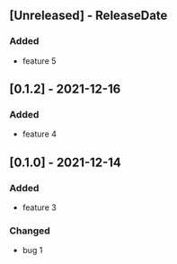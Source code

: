 ## [Unreleased] - ReleaseDate

### Added
- feature 5

## [0.1.2] - 2021-12-16

### Added
- feature 4

## [0.1.0] - 2021-12-14

### Added
- feature 3

### Changed
- bug 1
